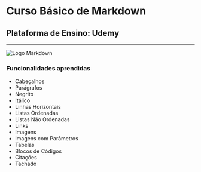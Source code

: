 
# Curso Básico de Markdown


## Plataforma de Ensino: Udemy
***

![Logo Markdown][logo-url]

### **Funcionalidades aprendidas**

- Cabeçalhos
- Parágrafos
- Negrito
- Itálico
- Linhas Horizontais
- Listas Ordenadas
- Listas Não Ordenadas
- Links
- Imagens
- Imagens com Parâmetros
- Tabelas
- Blocos de Códigos
- Citações
- Tachado

[logo-url]:http://www.ccsweb.com.br/images/markdown.png